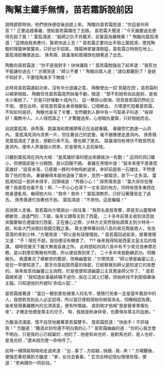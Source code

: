 # 陶幫主鐵手無情，苗若霜訴說前因

說時遲那時快，他們很快便從後追趕上來。 陶駿向苗若霜怒道："你這是何用意？" 正要追趕春雞，便給苗若霜擋住了去路。 苗若霜大聲道："今天誰要過去便得先殺了我！" 葉孤鴻道："殺師之仇不共戴天，前輩莫為難晚輩！" 陶駿向葉孤鴻道："這裡由我來應付，賢弟快追上去！" 苗若霜正要向出手阻止葉孤鴻，便見陶駿的降龍神掌襲來，只好出手招架。 降龍神掌雄渾剛猛，苗若霜立時倒在地上。 葉孤鴻趁機便追出。 孫秀薇、路瀛海和眾捕頭也跟著追了出去。

陶駿向苗若霜道："你不是我對手！快快讓路！" 苗若霜勉強站了起來道："我死也不能讓你過去！" 方珺哭道："師父不要！" 陶駿向眾人道："諸位都聽到了！是她不知好歹，不要怪陶某手下無情！"

此時見苗若霜運起功來，沒有半分退讓之意。 陶駿使出一招'見龍在田'，苗若霜則以綿掌相抵。 陶駿但見苗若霜竟然絲毫不動，暗道："想不到她有如此能耐，是我太小看她了。" 於是只好催動十成內力。 這一擊排山倒海，但見苗若霜仍然屹立不倒。 便在此時，卻見苗若霜全身骨骼斷裂，口噴鮮血。 方珺連忙抱著苗若霜，不知如何是好。 陶駿也是呆了半響，忽然聽到人群中有一丐幫弟子叫道："殺得好！魔教中人，人人得而誅之！" 才驚醒過來，心想報仇要緊，只好捨她而去。

且說葉孤鴻、孫秀薇、路瀛海和眾捕頭等正在追趕春雞。 春雞慌忙跑進一山洞內。 葉孤鴻見洞內漆黑一片，但仗著自己的武藝，毫不猶豫便走進洞內。 孫秀薇見葉孤鴻走了進去，想勸已來不及，便也跟了進去。 路瀛海怕有埋伏不敢貿然走進洞內，便命人弄幾個火把來，於是便有人去拾柴枝。

只聽到葉孤鴻在洞內大喊："是英雄好漢的便出來跟我決一死戰！" 這洞的洞口雖小，但裡面卻是十分開闊，是以回聲不絕。 春雞在黑暗中道："我本來便不是甚麼英雄好..."話音未落，已感覺一鋒利冷物飛射過來，幸好前面有一石擋住，不然便取了他的性命。 春雞嚇得本能地退後了兩步，忽然一腳踏空，跌下一丈多深。 葉孤鴻知這一劍并未得手，回頭喊道："秀薇小心！" 孫秀薇哭道："葉大哥你在哪裡？我甚麼也看不見！啊..."一不小心也滑下一丈多深的地方，同時有很多東西在她身邊亂飛，嚇得她大叫："救命！救命！" 葉孤鴻無奈，只好沿著聲音走了過去。 孫秀薇連忙抱著他不放。 葉孤鴻道："不用怕，這是蝙蝠！"

且說眾人走後，苗若霜向方珺說出一段往事："我原名是程青雙，原是天山靈鷲峰縹緲宫...逍遙門的...下屬，後來又跟尊主到了西夏。 二十多年前尊主收到消息說宋國要聯合遼國攻打西夏，正在擔心之際，少林方丈突然發帖請尊主到少林寺一趟，和各大門派商討兩國交戰之事。 尊主便帶著四洞八島的弟兄喬裝商人，浩浩蕩蕩的來到少林..."方珺哭道："師父是有話慢慢說。" 苗若霜回過氣來，接著慢慢又道："不！現在不說，我怕便沒有機會了。 ??? 後來我得知是西夏太皇太后的陰謀。 頓時但覺天下雖大無我容身之所。 此時想起四洞八島中有不少弟兄信奉摩尼教，是以對摩尼教略有所聞，所以便投靠到來了。 二十多年來我勤練武功，伺機報仇。 我還集合了縹緲宫的舊部，改稱幽靈宮..."方珺哭道："師父便是幽靈公主，徒兒一早便知道了。 那天你拿起那西夏的珠釵，已經察覺到師父是知道它的來歷的。 後來故意找幽靈公主詢問，於是我便知道幽靈公主其實是師父你了。" 苗若霜微笑道："我知道此事最終瞞不過你...我在江湖上打聽，但始終找不到那個幕後主腦，只知道他的外號叫'赤焰火狐'..."

苗若霜接著道："當日一聽到那些被害人的名字，便猜行兇者一定是當年舊部中的人，我想若見到此人必定認得，所以當日便假借助你辦案為名，伺機相認為實。 後來發現春雞體內的北溟真氣，便有所懷疑。 直到剛才他喊"我是替爹爹報仇來"，才確定他便是尊主的兒子。 唉，我就是粉身碎骨，也要保存尊主的血脈。"

方臘淚流滿面，情不自禁地握著苗若霜雙手。 苗若霜怒道："快放手！不許碰我！" 方臘道："難道此刻你還不明白我的心？" 苗若霜幽幽的道："你的心我怎會不明白，只是我的心已經屬於...他的了...他是和尚也好，是駙馬也好，是人也好，是鬼也好..."還未說完便一命嗚呼了。

此時一捕頭氣喘喘地走過來道："出...事了...方姑娘...快跟...我...來！" 方珺聽後，便強忍著悲痛對方臘道："爹，女兒去看看。" 玄空此時記憶似慢慢恢復，便道："老衲跟你一同前往。"
